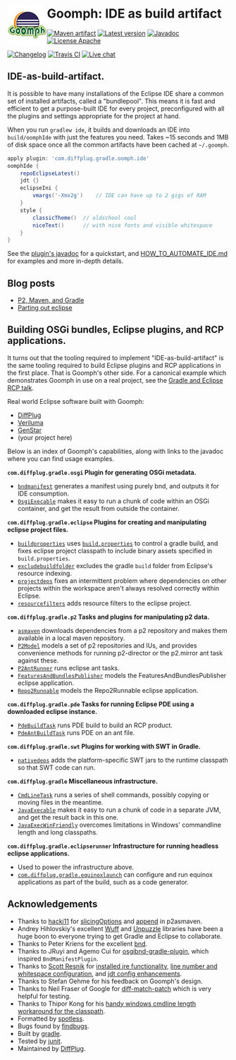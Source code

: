 # <img align="left" src="images/goomph_logo.png"> Goomph: IDE as build artifact

<!---freshmark shields
output = [
	link(shield('Maven artifact', 'mavenCentral', '{{group}}:{{name}}', 'blue'), 'https://bintray.com/{{org}}/opensource/{{name}}/view'),
	link(shield('Latest version', 'latest', '{{stable}}', 'blue'), 'https://github.com/{{org}}/{{name}}/releases/latest'),
	link(shield('Javadoc', 'javadoc', 'OK', 'blue'), 'https://{{org}}.github.io/{{name}}/javadoc/{{stable}}/'),
	link(shield('License Apache', 'license', 'Apache', 'blue'), 'https://tldrlegal.com/license/apache-license-2.0-(apache-2.0)'),
	'',
	link(shield('Changelog', 'changelog', '{{version}}', 'brightgreen'), 'CHANGES.md'),
	link(image('Travis CI', 'https://travis-ci.org/{{org}}/{{name}}.svg?branch=master'), 'https://travis-ci.org/{{org}}/{{name}}'),
	link(shield('Live chat', 'gitter', 'live chat', 'brightgreen'), 'https://gitter.im/{{org}}/{{name}}')
	].join('\n');
-->
[![Maven artifact](https://img.shields.io/badge/mavenCentral-com.diffplug.gradle%3Agoomph-blue.svg)](https://bintray.com/diffplug/opensource/goomph/view)
[![Latest version](https://img.shields.io/badge/latest-3.9.0-blue.svg)](https://github.com/diffplug/goomph/releases/latest)
[![Javadoc](https://img.shields.io/badge/javadoc-OK-blue.svg)](https://diffplug.github.io/goomph/javadoc/3.9.0/)
[![License Apache](https://img.shields.io/badge/license-Apache-blue.svg)](https://tldrlegal.com/license/apache-license-2.0-(apache-2.0))

[![Changelog](https://img.shields.io/badge/changelog-3.9.0-brightgreen.svg)](CHANGES.md)
[![Travis CI](https://travis-ci.org/diffplug/goomph.svg?branch=master)](https://travis-ci.org/diffplug/goomph)
[![Live chat](https://img.shields.io/badge/gitter-live_chat-brightgreen.svg)](https://gitter.im/diffplug/goomph)
<!---freshmark /shields -->

<!---freshmark javadoc
output = prefixDelimiterReplace(input, 'https://{{org}}.github.io/{{name}}/javadoc/', '/', stable);
-->

## IDE-as-build-artifact.

It is possible to have many installations of the Eclipse IDE share a common set of installed artifacts, called a "bundlepool".  This means it is fast and efficient to get a purpose-built IDE for every project, preconfigured with all the plugins and settings appropriate for the project at hand.

When you run `gradlew ide`, it builds and downloads an IDE into `build/oomphIde` with just the features you need.  Takes ~15 seconds and 1MB of disk space once all the common artifacts have been cached at `~/.goomph`.

```groovy
apply plugin: 'com.diffplug.gradle.oomph.ide'
oomphIde {
	repoEclipseLatest()
	jdt {}
	eclipseIni {
		vmargs('-Xmx2g')    // IDE can have up to 2 gigs of RAM
	}
	style {
		classicTheme()  // oldschool cool
		niceText()      // with nice fonts and visible whitespace
	}
}
```

See the [plugin's javadoc](https://diffplug.github.io/goomph/javadoc/3.9.0/com/diffplug/gradle/oomph/OomphIdePlugin.html) for a quickstart, and [HOW_TO_AUTOMATE_IDE.md](HOW_TO_AUTOMATE_IDE.md) for examples and more in-depth details.

## Blog posts

- [P2, Maven, and Gradle](http://discuss.diffplug.com/t/p2-maven-and-gradle)
- [Parting out eclipse](http://discuss.diffplug.com/t/parting-out-eclipse)

## Building OSGi bundles, Eclipse plugins, and RCP applications.

It turns out that the tooling required to implement "IDE-as-build-artifact" is the same tooling required to build Eclipse plugins and RCP applications in the first place.  That is Goomph's other side.  For a canonical example which demonstrates Goomph in use on a real project, see the [Gradle and Eclipse RCP talk](https://github.com/diffplug/gradle_and_eclipse_rcp).

Real world Eclipse software built with Goomph:
- [DiffPlug](https://www.diffplug.com/)
- [Veriluma](http://veriluma.com/)
- [GenStar](https://github.com/ANRGenstar/genstar)
- (your project here)

Below is an index of Goomph's capabilities, along with links to the javadoc where you can find usage examples.

**`com.diffplug.gradle.osgi` Plugin for generating OSGi metadata.**

* [`bndmanifest`](https://diffplug.github.io/goomph/javadoc/3.9.0/com/diffplug/gradle/osgi/BndManifestPlugin.html) generates a manifest using purely bnd, and outputs it for IDE consumption.
* [`OsgiExecable`](https://diffplug.github.io/goomph/javadoc/3.9.0/com/diffplug/gradle/osgi/OsgiExecable.html) makes it easy to run a chunk of code within an OSGi container, and get the result from outside the container.

**`com.diffplug.gradle.eclipse` Plugins for creating and manipulating eclipse project files.**

* [`buildproperties`](https://diffplug.github.io/goomph/javadoc/3.9.0/com/diffplug/gradle/eclipse/BuildPropertiesPlugin.html) uses [`build.properties`](http://help.eclipse.org/mars/index.jsp?topic=%2Forg.eclipse.pde.doc.user%2Fguide%2Ftools%2Feditors%2Fmanifest_editor%2Fbuild.htm) to control a gradle build, and fixes eclipse project classpath to include binary assets specified in `build.properties`.
* [`excludebuildfolder`](https://diffplug.github.io/goomph/javadoc/3.9.0/com/diffplug/gradle/eclipse/ExcludeBuildFolderPlugin.html) excludes the gradle `build` folder from Eclipse's resource indexing.
* [`projectdeps`](https://diffplug.github.io/goomph/javadoc/3.9.0/com/diffplug/gradle/eclipse/ProjectDepsPlugin.html) fixes an intermittent problem where dependencies on other projects within the workspace aren't always resolved correctly within Eclipse.
* [`resourcefilters`](https://diffplug.github.io/goomph/javadoc/3.9.0/com/diffplug/gradle/eclipse/ResourceFiltersPlugin.html) adds resource filters to the eclipse project.

**`com.diffplug.gradle.p2` Tasks and plugins for manipulating p2 data.**

* [`asmaven`](https://diffplug.github.io/goomph/javadoc/3.9.0/com/diffplug/gradle/p2/AsMavenPlugin.html) downloads dependencies from a p2 repository and makes them available in a local maven repository.
* [`P2Model`](https://diffplug.github.io/goomph/javadoc/3.9.0/com/diffplug/gradle/p2/P2Model.html) models a set of p2 repositories and IUs, and provides convenience methods for running p2-director or the p2.mirror ant task against these.
* [`P2AntRunner`](https://diffplug.github.io/goomph/javadoc/3.9.0/com/diffplug/gradle/p2/P2AntRunner.html) runs eclipse ant tasks.
* [`FeaturesAndBundlesPublisher`](https://diffplug.github.io/goomph/javadoc/3.9.0/com/diffplug/gradle/p2/FeaturesAndBundlesPublisher.html) models the FeaturesAndBundlesPublisher eclipse application.
* [`Repo2Runnable`](https://diffplug.github.io/goomph/javadoc/3.9.0/com/diffplug/gradle/p2/Repo2Runnable.html) models the Repo2Runnable eclipse application.

**`com.diffplug.gradle.pde` Tasks for running Eclipse PDE using a downloaded eclipse instance.**

* [`PdeBuildTask`](https://diffplug.github.io/goomph/javadoc/3.9.0/com/diffplug/gradle/pde/PdeBuildTask.html) runs PDE build to build an RCP product.
* [`PdeAntBuildTask`](https://diffplug.github.io/goomph/javadoc/3.9.0/com/diffplug/gradle/pde/PdeAntBuildTask.html) runs PDE on an ant file.

**`com.diffplug.gradle.swt` Plugins for working with SWT in Gradle.**

* [`nativedeps`](https://diffplug.github.io/goomph/javadoc/3.9.0/com/diffplug/gradle/swt/NativeDepsPlugin.html) adds the platform-specific SWT jars to the runtime classpath so that SWT code can run.

**`com.diffplug.gradle` Miscellaneous infrastructure.**

* [`CmdLineTask`](https://diffplug.github.io/goomph/javadoc/3.9.0/com/diffplug/gradle/CmdLineTask.html) runs a series of shell commands, possibly copying or moving files in the meantime.
* [`JavaExecable`](https://diffplug.github.io/goomph/javadoc/3.9.0/com/diffplug/gradle/JavaExecable.html) makes it easy to run a chunk of code in a separate JVM, and get the result back in this one.
* [`JavaExecWinFriendly`](https://diffplug.github.io/goomph/javadoc/3.9.0/com/diffplug/gradle/JavaExecWinFriendly.html) overcomes limitations in Windows' commandline length and long classpaths.

**`com.diffplug.gradle.eclipserunner` Infrastructure for running headless eclipse applications.**

* Used to power the infrastructure above.
* [`com.diffplug.gradle.equinoxlaunch`](https://diffplug.github.io/goomph/javadoc/3.9.0/com/diffplug/gradle/eclipserunner/EquinoxLaunchPlugin.html) can configure and run equinox applications as part of the build, such as a code generator.

<!---freshmark /javadoc -->

## Acknowledgements

* Thanks to [hacki11](https://github.com/hacki11) for [slicingOptions](https://github.com/diffplug/goomph/pull/41) and [append](https://github.com/diffplug/goomph/pull/44) in p2asmaven.
* Andrey Hihlovskiy's excellent [Wuff](https://github.com/akhikhl/wuff) and [Unpuzzle](https://github.com/akhikhl/unpuzzle) libraries have been a huge boon to everyone trying to get Gradle and Eclipse to collaborate.
* Thanks to Peter Kriens for the excellent [bnd](https://github.com/bndtools/bnd).
* Thanks to JRuyi and Agemo Cui for [osgibnd-gradle-plugin](https://github.com/jruyi/osgibnd-gradle-plugin), which inspired `BndManifestPlugin`.
* Thanks to [Scott Resnik](https://github.com/scottresnik) for [installed jre functionality](https://github.com/diffplug/goomph/pull/16), [line number and whitespace configuration](https://github.com/diffplug/goomph/pull/20), and [jdt config enhancements](https://github.com/diffplug/goomph/pull/23).
* Thanks to Stefan Oehme for his feedback on Goomph's design.
* Thanks to Neil Fraser of Google for [diff-match-patch](https://code.google.com/p/google-diff-match-patch/) which is very helpful for testing.
* Thanks to Thipor Kong for his [handy windows cmdline length workaround for the classpath](https://discuss.gradle.org/t/javaexec-fails-for-long-classpaths-on-windows/15266).
* Formatted by [spotless](https://github.com/diffplug/spotless).
* Bugs found by [findbugs](http://findbugs.sourceforge.net/).
* Built by [gradle](http://gradle.org/).
* Tested by [junit](http://junit.org/).
* Maintained by [DiffPlug](http://www.diffplug.com/).
